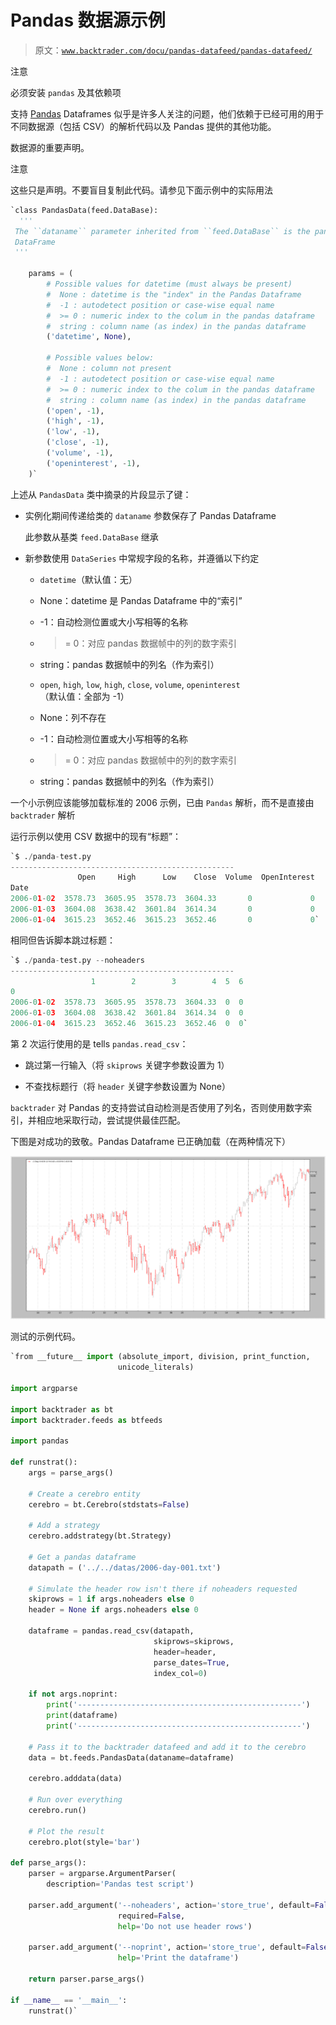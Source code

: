 # Pandas 数据源示例

> 原文：[`www.backtrader.com/docu/pandas-datafeed/pandas-datafeed/`](https://www.backtrader.com/docu/pandas-datafeed/pandas-datafeed/)

注意

必须安装 `pandas` 及其依赖项

支持 [Pandas](http://pandas.pydata.org) Dataframes 似乎是许多人关注的问题，他们依赖于已经可用的用于不同数据源（包括 CSV）的解析代码以及 Pandas 提供的其他功能。

数据源的重要声明。

注意

这些只是声明。不要盲目复制此代码。请参见下面示例中的实际用法

```py
`class PandasData(feed.DataBase):
  '''
 The ``dataname`` parameter inherited from ``feed.DataBase`` is the pandas
 DataFrame
 '''

    params = (
        # Possible values for datetime (must always be present)
        #  None : datetime is the "index" in the Pandas Dataframe
        #  -1 : autodetect position or case-wise equal name
        #  >= 0 : numeric index to the colum in the pandas dataframe
        #  string : column name (as index) in the pandas dataframe
        ('datetime', None),

        # Possible values below:
        #  None : column not present
        #  -1 : autodetect position or case-wise equal name
        #  >= 0 : numeric index to the colum in the pandas dataframe
        #  string : column name (as index) in the pandas dataframe
        ('open', -1),
        ('high', -1),
        ('low', -1),
        ('close', -1),
        ('volume', -1),
        ('openinterest', -1),
    )` 
```

上述从 `PandasData` 类中摘录的片段显示了键：

+   实例化期间传递给类的 `dataname` 参数保存了 Pandas Dataframe

    此参数从基类 `feed.DataBase` 继承

+   新参数使用 `DataSeries` 中常规字段的名称，并遵循以下约定

    +   `datetime`（默认值：无）

    +   None：datetime 是 Pandas Dataframe 中的“索引”

    +   -1：自动检测位置或大小写相等的名称

    +   > = 0：对应 pandas 数据帧中的列的数字索引

    +   string：pandas 数据帧中的列名（作为索引）

    +   `open`, `high`, `low`, `high`, `close`, `volume`, `openinterest`（默认值：全部为 -1）

    +   None：列不存在

    +   -1：自动检测位置或大小写相等的名称

    +   > = 0：对应 pandas 数据帧中的列的数字索引

    +   string：pandas 数据帧中的列名（作为索引）

一个小示例应该能够加载标准的 2006 示例，已由 `Pandas` 解析，而不是直接由 `backtrader` 解析

运行示例以使用 CSV 数据中的现有“标题”：

```py
`$ ./panda-test.py
--------------------------------------------------
               Open     High      Low    Close  Volume  OpenInterest
Date
2006-01-02  3578.73  3605.95  3578.73  3604.33       0             0
2006-01-03  3604.08  3638.42  3601.84  3614.34       0             0
2006-01-04  3615.23  3652.46  3615.23  3652.46       0             0` 
```

相同但告诉脚本跳过标题：

```py
`$ ./panda-test.py --noheaders
--------------------------------------------------
                  1        2        3        4  5  6
0
2006-01-02  3578.73  3605.95  3578.73  3604.33  0  0
2006-01-03  3604.08  3638.42  3601.84  3614.34  0  0
2006-01-04  3615.23  3652.46  3615.23  3652.46  0  0` 
```

第 2 次运行使用的是 tells `pandas.read_csv`：

+   跳过第一行输入（将 `skiprows` 关键字参数设置为 1）

+   不查找标题行（将 `header` 关键字参数设置为 None）

`backtrader` 对 Pandas 的支持尝试自动检测是否使用了列名，否则使用数字索引，并相应地采取行动，尝试提供最佳匹配。

下图是对成功的致敬。Pandas Dataframe 已正确加载（在两种情况下）

![image](img/9b2d8671358192e67e2941332e42329d.png)

测试的示例代码。

```py
`from __future__ import (absolute_import, division, print_function,
                        unicode_literals)

import argparse

import backtrader as bt
import backtrader.feeds as btfeeds

import pandas

def runstrat():
    args = parse_args()

    # Create a cerebro entity
    cerebro = bt.Cerebro(stdstats=False)

    # Add a strategy
    cerebro.addstrategy(bt.Strategy)

    # Get a pandas dataframe
    datapath = ('../../datas/2006-day-001.txt')

    # Simulate the header row isn't there if noheaders requested
    skiprows = 1 if args.noheaders else 0
    header = None if args.noheaders else 0

    dataframe = pandas.read_csv(datapath,
                                skiprows=skiprows,
                                header=header,
                                parse_dates=True,
                                index_col=0)

    if not args.noprint:
        print('--------------------------------------------------')
        print(dataframe)
        print('--------------------------------------------------')

    # Pass it to the backtrader datafeed and add it to the cerebro
    data = bt.feeds.PandasData(dataname=dataframe)

    cerebro.adddata(data)

    # Run over everything
    cerebro.run()

    # Plot the result
    cerebro.plot(style='bar')

def parse_args():
    parser = argparse.ArgumentParser(
        description='Pandas test script')

    parser.add_argument('--noheaders', action='store_true', default=False,
                        required=False,
                        help='Do not use header rows')

    parser.add_argument('--noprint', action='store_true', default=False,
                        help='Print the dataframe')

    return parser.parse_args()

if __name__ == '__main__':
    runstrat()` 
```
